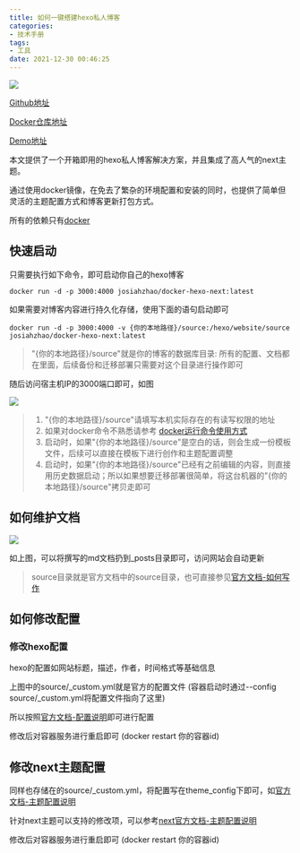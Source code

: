 ```yaml
---
title: 如何一键搭建hexo私人博客
categories:
- 技术手册
tags:
- 工具
date: 2021-12-30 00:46:25
---
```


![](https://nginx.mostintelligentape.com/blogimg/202201/hexo/hexo.jpg)

[Github地址](https://github.com/josiahzhao/docker-hexo-next)

[Docker仓库地址](https://hub.docker.com/r/josiahzhao/docker-hexo-next)

[Demo地址](http://nginx.mostintelligentape.com:3000/)

本文提供了一个开箱即用的hexo私人博客解决方案，并且集成了高人气的next主题。

通过使用docker镜像，在免去了繁杂的环境配置和安装的同时，也提供了简单但灵活的主题配置方式和博客更新打包方式。

所有的依赖只有[docker](https://www.docker.com/)

## 快速启动

只需要执行如下命令，即可启动你自己的hexo博客

```
docker run -d -p 3000:4000 josiahzhao/docker-hexo-next:latest
```

如果需要对博客内容进行持久化存储，使用下面的语句启动即可

```
docker run -d -p 3000:4000 -v {你的本地路径}/source:/hexo/website/source josiahzhao/docker-hexo-next:latest
```

> "{你的本地路径}/source"就是你的博客的数据库目录: 所有的配置、文档都在里面，后续备份和迁移部署只需要对这个目录进行操作即可

随后访问宿主机IP的3000端口即可，如图

![](https://nginx.mostintelligentape.com/blogimg/202112/run-next.jpeg)

> 1. "{你的本地路径}/source"请填写本机实际存在的有读写权限的地址
> 2. 如果对docker命令不熟悉请参考 [docker运行命令使用方式](https://docs.docker.com/engine/reference/run/)
> 3. 启动时，如果"{你的本地路径}/source"是空白的话，则会生成一份模板文件，后续可以直接在模板下进行创作和主题配置调整
> 4. 启动时，如果"{你的本地路径}/source"已经有之前编辑的内容，则直接用历史数据启动；所以如果想要迁移部署很简单，将这台机器的"{你的本地路径}/source"拷贝走即可

## 如何维护文档

![](https://nginx.mostintelligentape.com/blogimg/202112/source-folder.jpeg)

如上图，可以将撰写的md文档扔到_posts目录即可，访问网站会自动更新

> source目录就是官方文档中的source目录，也可直接参见[官方文档-如何写作](https://hexo.io/docs/writing)


## 如何修改配置 

### 修改hexo配置

hexo的配置如网站标题，描述，作者，时间格式等基础信息

上图中的source/_custom.yml就是官方的配置文件 (容器启动时通过--config source/_custom.yml将配置文件指向了这里)

所以按照[官方文档-配置说明](https://hexo.io/docs/configuration)即可进行配置

修改后对容器服务进行重启即可 (docker restart 你的容器id)

## 修改next主题配置

同样也存储在的source/_custom.yml，将配置写在theme_config下即可，如[官方文档-主题配置说明](https://hexo.io/docs/configuration#Alternate-Theme-Config)

针对next主题可以支持的修改项，可以参考[next官方文档-主题配置说明](https://theme-next.js.org/docs/theme-settings/)

修改后对容器服务进行重启即可 (docker restart 你的容器id)


